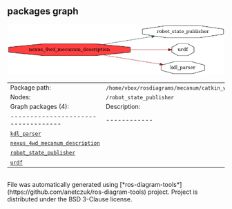 <!--
File was automatically generated using 'ros-diagram-tools' project.
Project is distributed under the BSD 3-Clause license.
-->

## packages graph

[![nexus_4wd_mecanum_description](nexus_4wd_mecanum_description.png "nexus_4wd_mecanum_description")](nexus_4wd_mecanum_description.png)

|     |     |
| --- | --- |
| Package path: | `/home/vbox/rosdiagrams/mecanum/catkin_ws/src/nexus_4wd_mecanum_description` |
| Nodes: | `/robot_state_publisher` |
| Graph packages (4): | Description: |
| ----------------------------------- | ------------ |
| [`kdl_parser`](kdl_parser.html) |  |
| [`nexus_4wd_mecanum_description`](nexus_4wd_mecanum_description.html) |  |
| [`robot_state_publisher`](robot_state_publisher.html) |  |
| [`urdf`](urdf.html) |  |


</br>
File was automatically generated using [*ros-diagram-tools*](https://github.com/anetczuk/ros-diagram-tools) project.
Project is distributed under the BSD 3-Clause license.
